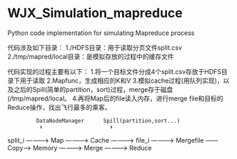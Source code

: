 # WJX_Simulation_mapreduce
Python code implementation for simulating Mapreduce process

代码涉及如下目录：
1./HDFS目录：用于读取分页文件split.csv
2./tmp/mapred/local目录：是模拟存放的过程中的缓存文件

代码实现的过程主要有以下：
1.将一个目标文件分成4个split.csv存放于HDFS目录下用于读取
2.Mapfunc，生成相应的K和V
3.模拟cache过程(用队列实现)，以及之后的Spill(简单的partition，sort)过程，merge存于磁盘(/tmp/mapred/local。
4.再将Map后的file读入内存，进行merge file和目标的Reduce操作，找出飞行最多的乘客。

                              
             DataNodeManager      Spill(partition,sort...)    
              ⬆                     ⬆
split_i ————> Map ————> Cache ————> file_i ————> Mergefile ——Copy——> Memory ————> Merge ————> Reduce
